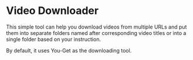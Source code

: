 # Video Downloader
This simple tool can help you download videos from multiple URLs and put them into separate folders named after corresponding video titles or into a single folder based on your instruction.

By default, it uses You-Get as the downloading tool.

